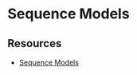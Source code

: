# Sequence Models

## Resources

- [Sequence Models](https://www.coursera.org/learn/nlp-sequence-models?specialization=deep-learning)
